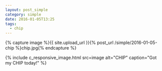 ```yaml
---
layout: post_simple
category: simple
date: 2016-01-05T13:25
tags:
  - chip
---
```


{% capture image %}{{ site.upload_url }}{% post_url /simple/2016-01-05-chip %}chip.jpg{% endcapture %}

{% include c_responsive_image.html src=image alt="CHIP" caption="Got my CHIP today!" %}

